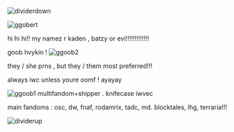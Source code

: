 ![dividerdown](https://github.com/user-attachments/assets/e31d970d-f540-4db3-8437-de4c959e009c)


![ggobert](https://github.com/user-attachments/assets/6159f88b-6aaf-495b-a8b5-31d9f9fbed3b)


hi hi hi!! my namez r kaden , batzy or evi!!!!!!!!!!!!!


goob hvykin !   ![ggoob2](https://github.com/user-attachments/assets/ad757eee-21da-42fe-8b31-a792a680f05f)



they / she prns , but they / them most preferred!!!

always iwc unless youre oomf ! ayayay


![ggoob1](https://github.com/user-attachments/assets/c3f282cf-edec-47d0-ab68-11059dc8cc29)   multifandom+shipper . knifecase iwvec


main fandoms : osc, dw, fnaf, rodamrix, tadc, md. blocktales, lhg, terraria!!!


![dividerup](https://github.com/user-attachments/assets/b7e36fa4-e9a5-4fa6-835e-296b34677f1d)

